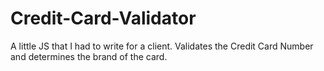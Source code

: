 # Credit-Card-Validator
A little JS that I had to write for a client. Validates the Credit Card Number and determines the brand of the card.
